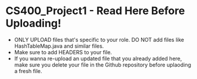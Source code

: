 # CS400_Project1 - Read Here Before Uploading!

- ONLY UPLOAD files that's specific to your role. DO NOT add files like HashTableMap.java and similar files.
- Make sure to add HEADERS to your file. 
- If you wanna re-upload an updated file that you already added here, make sure you delete your file in the Github repository before uplaoding a fresh file.
